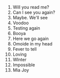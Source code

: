 1. Will you read me?
2. Can I see you again?
3. Maybe. We'll see
4. Voodoo
5. Testing again
6. Booya
7. Here we go again
8. Omoide in my head
9. Fever to tell
10. Loving
11. WInter
12. Impossible
13. Mia Joy
